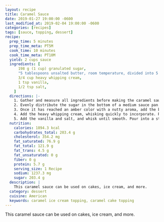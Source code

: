 ```yaml
---
layout: recipe
title: Caramel Sauce
date: 2019-01-27 19:00:00 -0600
last_modified_at: 2019-02-04 19:00:00 -0600
categories: [recipes]
tags: [sauce, topping, dessert]
recipe:
  prep_time: 5 minutes
  prep_time_meta: PT5M
  cook_time: 10 minutes
  cook_time_meta: PT10M
  yield: 2 cups sauce
  ingredients: [
      198 g (1 cup) granulated sugar,
      "5 tablespoons unsalted butter, room temperature, divided into 5 pieces",
      3/4 cup heavy whipping cream,
      1 tsp vanilla,
      1/2 tsp salt,
    ]
  directions: |-
    1. Gather and measure all ingredients before making the caramel sauce. Caramel can burn easily, and you want to have everything prepared and in reach before beginning to avoid any mishaps.
    2. Evenly distribute the sugar in the bottom of a medium sauce pan. Cook the sugar over medium heat, stirring frequently with a whisk. The sugar will undergo a chemical reaction causing it to form lumps and eventually liquefy with an amber color, about 7-12 minutes.
    3. Once it has reached an amber color with a nutty aroma, add the butter and whisk until it is melted and incorporated.
    4. Add the heavy whipping cream, whisking quickly to incorporate. Remove the pan from the heat.
    5. Add the vanilla and salt, and whisk until smooth. Pour into a storage container and cool. Note that it will thicken as it cools.
  nutrition:
    calories: 1894.3 kcal
    carbohydrates_total: 203.4 g
    cholesterol: 354.2 mg
    fat_saturated: 76.9 g
    fat_total: 121.9 g
    fat_trans: 4.5 g
    fat_unsaturated: 0 g
    fiber: 0 g
    protein: 5.7 g
    serving_size: 1 Recipe
    sodium: 1237.3 mg
    sugar: 203.4 g
  description: |
    This caramel sauce can be used on cakes, ice cream, and more.
  category: dessert
  cuisine: American
  keywords: caramel ice cream topping, caramel cake topping
---
```

This caramel sauce can be used on cakes, ice cream, and more.
